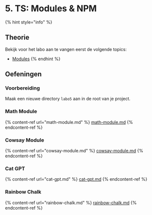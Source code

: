 # 5. TS: Modules & NPM

{% hint style="info" %}
## Theorie

Bekijk voor het labo aan te vangen eerst de volgende topics:

* [Modules](../../cursus/wat-is-nodejs/modules.md)
{% endhint %}

## Oefeningen

### Voorbereiding

Maak een nieuwe directory `labo5` aan in de root van je project.

### Math Module

{% content-ref url="math-module.md" %}
[math-module.md](math-module.md)
{% endcontent-ref %}

### Cowsay Module

{% content-ref url="cowsay-module.md" %}
[cowsay-module.md](cowsay-module.md)
{% endcontent-ref %}

### Cat GPT

{% content-ref url="cat-gpt.md" %}
[cat-gpt.md](cat-gpt.md)
{% endcontent-ref %}

### Rainbow Chalk

{% content-ref url="rainbow-chalk.md" %}
[rainbow-chalk.md](rainbow-chalk.md)
{% endcontent-ref %}
